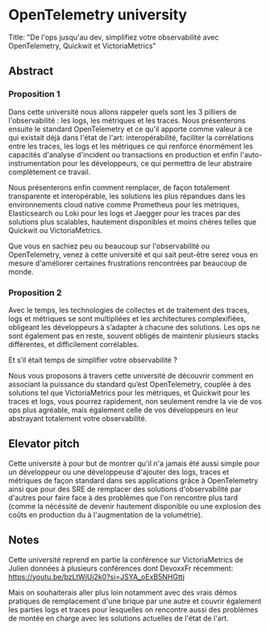 # OpenTelemetry university

Title: "De l'ops jusqu'au dev, simplifiez votre observabilité avec OpenTelemetry, Quickwit et VictoriaMetrics"

## Abstract

### Proposition 1

Dans cette université nous allons rappeler quels sont les 3 pilliers de l'observabilité : les logs, les métriques et les traces. Nous présenterons ensuite le standard OpenTelemetry et ce qu'il apporte comme valeur à ce qui existait déjà dans l'état de l'art: interopérabilité, faciliter la corrélations entre les traces, les logs et les métriques ce qui renforce énormément les capacités d'analyse d'incident ou transactions en production et enfin l'auto-instrumentation pour les développeurs, ce qui permettra de leur abstraire complètement ce travail.

Nous présenterons enfin comment remplacer, de façon totalement transparente et interopérable, les solutions les plus répandues dans les environnements cloud native comme Prometheus pour les métriques, Elasticsearch ou Loki pour les logs et Jaegger pour les traces par des solutions plus scalables, hautement disponibles et moins chères telles que Quickwit ou VictoriaMetrics.

Que vous en sachiez peu ou beaucoup sur l'observabilité ou OpenTelemetry, venez à cette université et qui sait peut-être serez vous en mesure d'améliorer certaines frustrations rencontrées par beaucoup de monde.

### Proposition 2

Avec le temps, les technologies de collectes et de traitement des traces, logs et métriques se sont multipliées et les architectures complexifiées, obligeant les développeurs à s’adapter à chacune des solutions. Les ops ne sont également pas en reste, souvent obligés de maintenir plusieurs stacks différentes, et difficilement corrélables.

Et s’il était temps de simplifier votre observabilité ?

Nous vous proposons à travers cette université de découvrir comment en associant la puissance du standard qu’est OpenTelemetry, couplée à des solutions tel que VictoriaMetrics pour les métriques, et Quickwit pour les traces et logs, vous pourrez rapidement, non seulement rendre la vie de vos ops plus agréable, mais également celle de vos développeurs en leur abstrayant totalement votre observabilité.

## Elevator pitch

Cette université à pour but de montrer qu'il n'a jamais été aussi simple pour un développeur ou une développeuse d'ajouter des logs, traces et métriques de façon standard dans ses applications grâce à OpenTelemetry ainsi que pour des SRE de remplacer des solutions d'observabilité par d'autres pour faire face à des problèmes que l'on rencontre plus tard (comme la nécéssité de devenir hautement disponible ou une explosion des coûts en production du à l'augmentation de la volumétrie).

## Notes

Cette université reprend en partie la conférence sur VictoriaMetrics de Julien données à plusieurs conférences dont DevoxxFr récemment: https://youtu.be/bzLtWjUj2k0?si=JSYA_oExB5NHGttj 

Mais on souhaiterais aller plus loin notamment avec des vrais démos pratiques de remplacement d'une brique par une autre et couvrir également les parties logs et traces pour lesquelles on rencontre aussi des problèmes de montée en charge avec les solutions actuelles de l'état de l'art.
